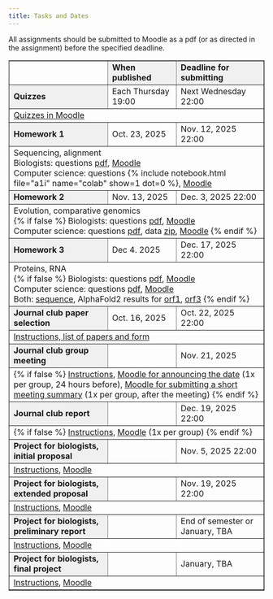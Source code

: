 ```yaml
---
title: Tasks and Dates
---
```


All assignments should be submitted to Moodle as a pdf (or as directed in the assignment) before the specified deadline.

<table border="1" style="border-collapse:collapse">
  <tr>
    <td></td>
    <td style="background:#f0f0f0"><b>When published</b></td>
    <td style="background:#f0f0f0"><b>Deadline for submitting</b></td>
  </tr>
  <tr>
    <td style="background:#f0f0f0"><b>Quizzes</b></td>
    <td>Each Thursday 19:00</td>
    <td>Next Wednesday 22:00</td>
  </tr>
  <tr>
    <td colspan="3"><a href="https://moodle.uniba.sk/course/view.php?id=2160">Quizzes in Moodle</a></td>
  </tr>
  <tr>
    <td style="background:#f0f0f0"><b>Homework 1</b></td>
    <td>Oct. 23, 2025</td>
    <td>Nov. 12, 2025 22:00</td>
  </tr>
  <tr>
    <td colspan="3">
      Sequencing, alignment<br />
      Biologists: questions <a href="./pdf/a1b.pdf">pdf</a>, 
      <a href="https://moodle.uniba.sk/mod/assign/view.php?id=40956">Moodle</a><br />
      Computer science: questions {% include notebook.html file="a1i" name="colab" show=1 dot=0 %}, 
      <a rel="nofollow" href="https://moodle.uniba.sk/mod/assign/view.php?id=40955">Moodle</a>
    </td>
  </tr>
  <tr>
    <td style="background:#f0f0f0"><b>Homework 2</b></td>
    <td>Nov. 13, 2025</td>
    <td>Dec. 3, 2025 22:00</td>
  </tr>
  <tr>
    <td colspan="3">
      Evolution, comparative genomics<br />
      {% if false %}
      Biologists: questions <a href="./pdf/a2b.pdf">pdf</a>, 
      <a rel="nofollow" href="https://moodle.uniba.sk/mod/assign/view.php?id=40958">Moodle</a><br />
      Computer science: questions <a href="./pdf/a2i-en.pdf">pdf</a>, 
      data <a rel="nofollow" href="https://compbio.fmph.uniba.sk/vyuka/mbi-data/a2-i.zip">zip</a>, 
      <a rel="nofollow" href="https://moodle.uniba.sk/mod/assign/view.php?id=40957">Moodle</a>
      {% endif %}
    </td>
  </tr>
  <tr>
    <td style="background:#f0f0f0"><b>Homework 3</b></td>
    <td>Dec 4. 2025</td>
    <td>Dec. 17, 2025 22:00</td>
  </tr>
  <tr>
    <td colspan="3">
      Proteins, RNA<br />
      {% if false %}
      Biologists: questions <a href="./pdf/a3b-en.pdf">pdf</a>, 
      <a rel="nofollow" href="https://moodle.uniba.sk/mod/assign/view.php?id=116962">Moodle</a><br />
      Computer science: questions <a href="./pdf/a3i-en.pdf">pdf</a>, 
      <a rel="nofollow" href="https://moodle.uniba.sk/mod/assign/view.php?id=116961">Moodle</a><br />
      Both: <a rel="nofollow" href="https://compbio.fmph.uniba.sk/vyuka/mbi-data/a3.fasta">sequence</a>, 
      AlphaFold2 results for <a rel="nofollow" href="https://compbio.fmph.uniba.sk/vyuka/mbi-data/a3-orf1.png">orf1</a>, 
      <a rel="nofollow" href="https://compbio.fmph.uniba.sk/vyuka/mbi-data/a3-orf3.png">orf3</a>
      {% endif %}
    </td>
  </tr>
  <tr>
    <td style="background:#f0f0f0"><b>Journal club paper selection</b></td>
    <td>Oct. 16, 2025</td>
    <td>Oct. 22, 2025 22:00</td>
  </tr>
  <tr>
    <td colspan="3"><a href="./Journal_club.html">Instructions, list of papers and form</a></td>
  </tr>
  <tr>
    <td style="background:#f0f0f0"><b>Journal club group meeting</b></td>
    <td></td>
    <td>Nov. 21, 2025</td>
  </tr>
  <tr>
    <td colspan="3">
      {% if false %}
      <a href="./Journal_club.html#group-meeting">Instructions</a>,
      <a href="https://moodle.uniba.sk/mod/forum/view.php?id=133956">Moodle for announcing the date</a> (1x per group, 24 hours before),
      <a href="https://moodle.uniba.sk/mod/assign/view.php?id=133951">Moodle for submitting a short meeting summary</a> (1x per group, after the meeting)
      {% endif %}
    </td>
  </tr>
  <tr>
    <td style="background:#f0f0f0"><b>Journal club report</b></td>
    <td></td>
    <td>Dec. 19, 2025 22:00</td>
  </tr>
  <tr>
    <td colspan="3">
      {% if false %}
      <a href="./Journal_club.html#journal-club-report">Instructions</a>,
      <a href="https://moodle.uniba.sk/mod/assign/view.php?id=40960">Moodle</a> (1x per group)
      {% endif %}
    </td>
  </tr>
  <tr>
    <td style="background:#f0f0f0"><b>Project for biologists, initial proposal</b></td>
    <td></td>
    <td>Nov. 5, 2025 22:00</td>    
  </tr>
  <tr>
    <td colspan="3"><a href="https://fmfi-compbio.github.io/mbi/Project.html#initial-proposal">Instructions</a>, <a href="https://moodle.uniba.sk/mod/assign/view.php?id=133424">Moodle</a></td>
  </tr>
  <tr>
    <td style="background:#f0f0f0"><b>Project for biologists, extended proposal</b></td>
    <td></td>
    <td>Nov. 19, 2025 22:00</td>
  </tr>
  <tr>
    <td colspan="3"><a href="https://fmfi-compbio.github.io/mbi/Project.html#extended-proposal">Instructions</a>, <a href="https://moodle.uniba.sk/mod/assign/view.php?id=135722">Moodle</a></td>
  </tr>
  <tr>
    <td style="background:#f0f0f0"><b>Project for biologists, preliminary report</b></td>
    <td></td>
    <td>End of semester or January, TBA <!-- Jan. 12, 2026 noon--></td>
  </tr>
  <tr>
    <td colspan="3"><a href="https://fmfi-compbio.github.io/mbi/Project.html#preliminary-report">Instructions</a>, <a href="https://moodle.uniba.sk/mod/assign/view.php?id=141007">Moodle</a></td>
  </tr>
  <tr>
    <td style="background:#f0f0f0"><b>Project for biologists, final project</b></td>
    <td></td>
    <td>January, TBA <!-- Jan. 26, 2026 22:00--></td>
  </tr>
  <tr>
    <td colspan="3"><a href="https://fmfi-compbio.github.io/mbi/Project.html#final-report">Instructions</a>, <a href="https://moodle.uniba.sk/mod/assign/view.php?id=101339">Moodle</a></td>
  </tr>
</table>
